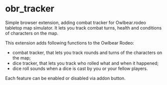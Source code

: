 # obr_tracker
Simple browser extension, adding combat tracker for Owlbear.rodeo tabletop map simulator. 
It lets you track combat turns, health and conditions of characters on the map.

This extension adds following functions to the Owlbear Rodeo:
- combat tracker, that lets you track rounds and turns of the characters on the map;
- dice tracker, that lets you track who rolled what and when it happened;
- dice roll sounds when a dice is cast by you or your fellow players.

Each feature can be enabled or disabled via addon button.
